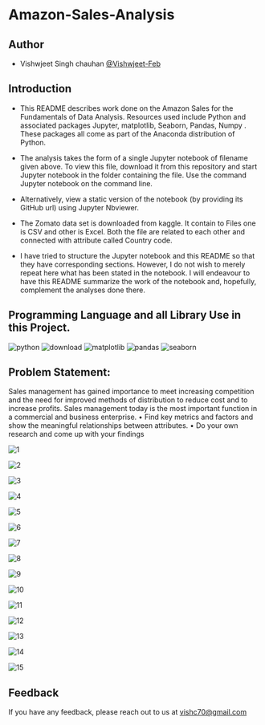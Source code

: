# Amazon-Sales-Analysis

## Author

- Vishwjeet Singh chauhan [@Vishwjeet-Feb](https://github.com/Vishwjeet-Feb)

## Introduction

* This README describes work done on the Amazon Sales for the Fundamentals of Data Analysis. Resources used include Python and associated packages Jupyter, matplotlib, Seaborn, Pandas, Numpy . These packages all come as part of the Anaconda distribution of Python.

* The analysis takes the form of a single Jupyter notebook of filename given above. To view this file, download it from this repository and start Jupyter notebook in the folder containing the file. Use the command Jupyter notebook on the command line.

* Alternatively, view a static version of the notebook (by providing its GitHub url) using Jupyter Nbviewer.

* The Zomato data set is downloaded from kaggle. It contain to Files one is CSV and other is Excel. Both the file are related to each other and connected with attribute called Country code.

* I have tried to structure the Jupyter notebook and this README so that they have corresponding sections. However, I do not wish to merely repeat here what has been stated in the notebook. I will endeavour to have this README summarize the work of the notebook and, hopefully, complement the analyses done there.

## Programming Language and all Library Use in this Project.

![python](https://user-images.githubusercontent.com/104052187/209168198-44f31329-2dc4-435f-bb34-0876c403c994.png)
![download](https://user-images.githubusercontent.com/104052187/209168239-c3e4f48d-0568-4cbd-bcaf-b240357cbdeb.png)
![matplotlib](https://user-images.githubusercontent.com/104052187/209168257-20b5b962-bada-4bd9-b8ee-fd166ba3c912.png)
![pandas](https://user-images.githubusercontent.com/104052187/209168272-906dc2bd-e458-4f23-ad9e-91e5d1202cd7.png)
![seaborn](https://user-images.githubusercontent.com/104052187/209168292-260b6899-8f50-42c1-af46-2b1f16fecc5c.png)

## Problem Statement:

Sales management has gained importance to meet increasing competition and the need for improved methods of distribution to reduce cost and to increase profits. Sales management today is the most important function in a commercial and business enterprise.
• Find key metrics and factors and show the meaningful relationships between attributes.
• Do your own research and come up with your findings

![1](https://user-images.githubusercontent.com/104052187/209174006-a3037760-06ef-493b-ae78-b7bc126ae43e.png)

![2](https://user-images.githubusercontent.com/104052187/209173506-c5399f27-0e13-4241-b056-d2c078f7d52a.png)

![3](https://user-images.githubusercontent.com/104052187/209174067-08c82e12-e6ca-4ae1-af86-a21304951964.png)

![4](https://user-images.githubusercontent.com/104052187/209174082-b5576a0a-61d1-4848-ac24-7256db5e6481.png)


![5](https://user-images.githubusercontent.com/104052187/209173576-cb2d92af-065e-41e9-a590-fea44ee00dae.png)

![6](https://user-images.githubusercontent.com/104052187/209173610-72d8dcd2-4e8c-404c-b3f4-3faf622662da.png)

![7](https://user-images.githubusercontent.com/104052187/209173628-df951c24-f5d5-485a-8759-a0135048ae1a.png)

![8](https://user-images.githubusercontent.com/104052187/209173663-b1abe698-260d-46e0-ab28-27ecf83e09b1.png)

![9](https://user-images.githubusercontent.com/104052187/209173686-93eeaa22-fac3-4e07-9f16-00e59b65c1cd.png)

![10](https://user-images.githubusercontent.com/104052187/209173701-a5513843-010b-44c1-8f82-9f0dfb160d07.png)

![11](https://user-images.githubusercontent.com/104052187/209173709-90592d4d-7bf8-4b12-8636-0275b102197f.png)

![12](https://user-images.githubusercontent.com/104052187/209173738-fb817c54-2afe-496b-93b6-84f916ad4261.png)

![13](https://user-images.githubusercontent.com/104052187/209173756-41eb5804-4c84-4294-baa2-51580e53d806.png)

![14](https://user-images.githubusercontent.com/104052187/209173765-e9110d43-1e2c-46b3-bea8-2dd08f55f8c9.png)

![15](https://user-images.githubusercontent.com/104052187/209173770-41d270d5-1f81-42d1-80ad-e0724345b3ab.png)


## Feedback

If you have any feedback, please reach out to us at vishc70@gmail.com








